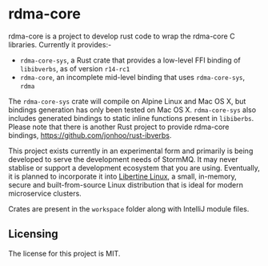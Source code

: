 # rdma-core

rdma-core is a project to develop rust code to wrap the rdma-core C libraries. Currently it provides:-

* `rdma-core-sys`, a Rust crate that provides a low-level FFI binding of `libibverbs`, as of version `r14-rc1`
* `rdma-core`, an incomplete mid-level binding that uses `rdma-core-sys`, `rdma`

The `rdma-core-sys` crate will compile on Alpine Linux and Mac OS X, but bindings generation has only been tested on Mac OS X. `rdma-core-sys` also includes generated bindings to static inline functions present in `libiberbs`. Please note that there is another Rust project to provide rdma-core bindings, <https://github.com/jonhoo/rust-ibverbs>.

This project exists currently in an experimental form and primarily is being developed to serve the development needs of StormMQ. It may never stablise or support a development ecosystem that you are using. Eventually, it is planned to incorporate it into [Libertine Linux](https://github.com/libertine-linux), a small, in-memory, secure and built-from-source Linux distribution that is ideal for modern microservice clusters.

Crates are present in the `workspace` folder along with IntelliJ module files.

## Licensing

The license for this project is MIT.
